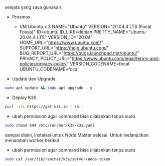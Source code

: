 senjata yang saya gunakan :
- Proxmox
  - VM Ubuntu x 3
    NAME="Ubuntu"
    VERSION="20.04.4 LTS (Focal Fossa)"
    ID=ubuntu
    ID_LIKE=debian
    PRETTY_NAME="Ubuntu 20.04.4 LTS"
    VERSION_ID="20.04"
    HOME_URL="https://www.ubuntu.com/"
    SUPPORT_URL="https://help.ubuntu.com/"
    BUG_REPORT_URL="https://bugs.launchpad.net/ubuntu/"
    PRIVACY_POLICY_URL="https://www.ubuntu.com/legal/terms-and-policies/privacy-policy"
    VERSION_CODENAME=focal
    UBUNTU_CODENAME=focal

- Update dan Upgrade
```bash
sudo apt update && sudo apt upgrade - y
```

- Deploy K3S
```bash
curl -sfL https://get.k3s.io | sh -
```

- ubah permission agar command bisa dijalankan tanpa sudo
```bash
sudo chmod 644 /etc/rancher/k3s/k3s.yaml
```
sampai disini, instalasi untuk Node Master selesai. Untuk melanjutkan menambah worker berikut


- ubah permission agar command bisa dijalankan tanpa sudo
```bash
sudo cat /var/lib/rancher/k3s/server/node-token
```
